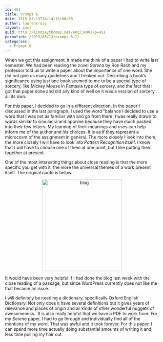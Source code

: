 ```yaml
---
id: 451
title: Prompt 6
date: 2015-03-13T14:14:15+00:00
author: laurencraig
layout: post
guid: http://lindsaythomas.net/engl3490/?p=451
permalink: /2015/03/13/prompt-6-2/
categories:
  - Prompt 6
---
```

When we got this assignment, it made me think of a paper I had to write last semester. We had been reading the novel _Serena_ by Ron Rash and my professor told us to write a paper about the importance of one word. She did not give us many guidelines and I freaked out. Describing a book’s significance using just one book seemed to me to be a special type of sorcery, like Mickey Mouse in Fantasia type of sorcery, and the fact that I got that paper done and did any kind of well on it was a version of sorcery all its own.

For this paper, I decided to go in a different direction. In the paper I discussed in the last paragraph, I used the word “balance I decided to use a word that I was not as familiar with and go from there. I was really drawn to words similar to simulacra and aponine because they have much packed into their few letters. My learning of their meanings and uses can help inform me of the author and his choices. It is as if they represent a microcosm of the assignment in general. The more closely I look into them, the more closely I will have to look into _Pattern Recognition_ itself. I know that I will have to choose one of them at one point, but I like putting them together at present.

One of the most interesting things about close reading is that the more specific you get with it, the more the universal themes of a work present itself. The original quote is below.

<p style="text-align: center">
  <a href="http://www.pixteller.com/pdata/t/l-50049.jpg"></a><a href="http://lindsaythomas.net/engl3490/wp-content/uploads/sites/3/2015/03/blog.jpg"><img class="alignnone size-medium wp-image-452" src="http://lindsaythomas.net/engl3490/wp-content/uploads/sites/3/2015/03/blog-262x300.jpg" alt="blog" width="262" height="300" /></a>
</p>

It would have been very helpful if I had done the blog last week with the close reading of a passage, but since WordPress currently does not like me that became an issue.

I will definitely be needing a dictionary, specifically Oxford English Dictionary. Not only does it have several definitions but it gives years of relevance and places of origin and all kinds of other wonderful nuggets of awesomeness.  It is also really helpful that we have a PDF to work from. For my _Serena_ paper, I had to go through and individually find all of the mentions of my word. That was awful and it took forever. For this paper, I can spend more time actually doing substantial amounts of writing it and less time pulling my hair out.